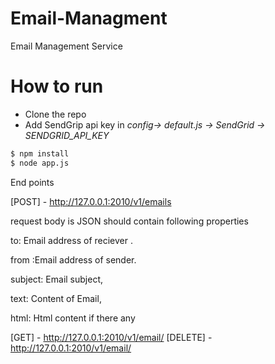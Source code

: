 # Email-Managment
Email Management Service

# How to run

- Clone the repo
- Add SendGrip api key in *config-> default.js -> SendGrid -> SENDGRID_API_KEY* 
 ```sh
$ npm install
$ node app.js
```

End points

[POST] - http://127.0.0.1:2010/v1/emails 

request body is JSON should contain following properties 

to: Email address of reciever .

from :Email address of sender.

subject: Email subject,

text: Content of Email,

html: Html content if there any


[GET] - http://127.0.0.1:2010/v1/email/<id of email>
[DELETE] - http://127.0.0.1:2010/v1/email/<id of email>
